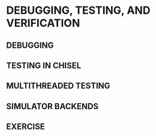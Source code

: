 # DEBUGGING, TESTING, AND VERIFICATION
## DEBUGGING
## TESTING IN CHISEL
## MULTITHREADED TESTING
## SIMULATOR BACKENDS
## EXERCISE
